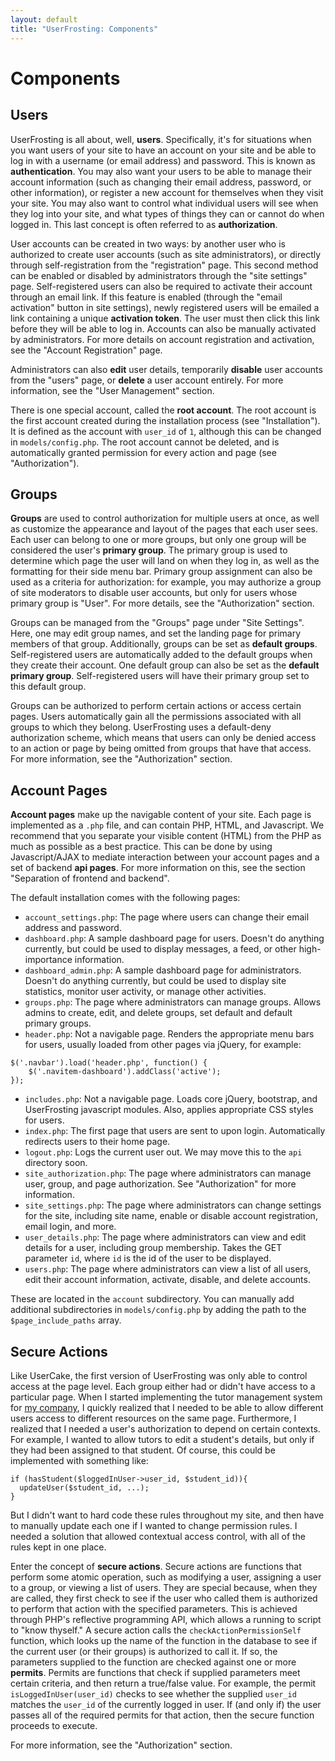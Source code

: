 ```yaml
---
layout: default
title: "UserFrosting: Components"
--- 
```


# Components

## Users

UserFrosting is all about, well, **users**.  Specifically, it's for situations when you want users of your site to have an account on your site and be able to log in with a username (or email address) and password.  This is known as **authentication**.  You may also want your users to be able to manage their account information (such as changing their email address, password, or other information), or register a new account for themselves when they visit your site.  You may also want to control what individual users will see when they log into your site, and what types of things they can or cannot do when logged in.  This last concept is often referred to as **authorization**.

User accounts can be created in two ways: by another user who is authorized to create user accounts (such as site administrators), or directly through self-registration from the "registration" page.  This second method can be enabled or disabled by administrators through the "site settings" page.  Self-registered users can also be required to activate their account through an email link.  If this feature is enabled (through the "email activation" button in site settings), newly registered users will be emailed a link containing a unique **activation token**.  The user must then click this link before they will be able to log in.  Accounts can also be manually activated by administrators.  For more details on account registration and activation, see the "Account Registration" page.

Administrators can also **edit** user details, temporarily **disable** user accounts from the "users" page, or **delete** a user account entirely.  For more information, see the "User Management" section.

There is one special account, called the **root account**.  The root account is the first account created during the installation process (see "Installation").  It is defined as the account with `user_id` of `1`, although this can be changed in `models/config.php`.  The root account cannot be deleted, and is automatically granted permission for every action and page (see "Authorization").

## Groups

**Groups** are used to control authorization for multiple users at once, as well as customize the appearance and layout of the pages that each user sees.  Each user can belong to one or more groups, but only one group will be considered the user's **primary group**.  The primary group is used to determine which page the user will land on when they log in, as well as the formatting for their side menu bar.  Primary group assignment can also be used as a criteria for authorization: for example, you may authorize a group of site moderators to disable user accounts, but only for users whose primary group is "User".  For more details, see the "Authorization" section.

Groups can be managed from the "Groups" page under "Site Settings".  Here, one may edit group names, and set the landing page for primary members of that group.  Additionally, groups can be set as **default groups**.  Self-registered users are automatically added to the default groups when they create their account.  One default group can also be set as the **default primary group**.  Self-registered users will have their primary group set to this default group.

Groups can be authorized to perform certain actions or access certain pages.  Users automatically gain all the permissions associated with all groups to which they belong.  UserFrosting uses a default-deny authorization scheme, which means that users can only be denied access to an action or page by being omitted from groups that have that access.  For more information, see the "Authorization" section.

## Account Pages

**Account pages** make up the navigable content of your site.  Each page is implemented as a `.php` file, and can contain PHP, HTML, and Javascript.  We recommend that you separate your visible content (HTML) from the PHP as much as possible as a best practice.  This can be done by using Javascript/AJAX to mediate interaction between your account pages and a set of backend **api pages**.  For more information on this, see the section "Separation of frontend and backend".

The default installation comes with the following pages:

* `account_settings.php`: The page where users can change their email address and password.
* `dashboard.php`: A sample dashboard page for users.  Doesn't do anything currently, but could be used to display messages, a feed, or other high-importance information.
* `dashboard_admin.php`: A sample dashboard page for administrators.  Doesn't do anything currently, but could be used to display site statistics, monitor user activity, or manage other activities.
* `groups.php`: The page where administrators can manage groups.  Allows admins to create, edit, and delete groups, set default and default primary groups.
* `header.php`: Not a navigable page.  Renders the appropriate menu bars for users, usually loaded from other pages via jQuery, for example:

```
$('.navbar').load('header.php', function() {
    $('.navitem-dashboard').addClass('active');
});
```

* `includes.php`: Not a navigable page.  Loads core jQuery, bootstrap, and UserFrosting javascript modules.  Also, applies appropriate CSS styles for users.
* `index.php`: The first page that users are sent to upon login.  Automatically redirects users to their home page.
* `logout.php`: Logs the current user out.  We may move this to the `api` directory soon.
* `site_authorization.php`: The page where administrators can manage user, group, and page authorization.  See "Authorization" for more information.
* `site_settings.php`: The page where administrators can change settings for the site, including site name, enable or disable account registration, email login, and more.
* `user_details.php`: The page where administrators can view and edit details for a user, including group membership.  Takes the GET parameter `id`, where `id` is the id of the user to be displayed. 
* `users.php`: The page where administrators can view a list of all users, edit their account information, activate, disable, and delete accounts.

These are located in the `account` subdirectory.  You can manually add additional subdirectories in `models/config.php` by adding the path to the `$page_include_paths` array.

## Secure Actions

Like UserCake, the first version of UserFrosting was only able to control access at the page level.  Each group either had or didn't have access to a particular page.  When I started implementing the tutor management system for [my company](http://bloomingtontutors.com), I quickly realized that I needed to be able to allow different users access to different resources on the same page.  Furthermore, I realized that I needed a user's authorization to depend on certain contexts.  For example, I wanted to allow tutors to edit a student's details, but only if they had been assigned to that student.  Of course, this could be implemented with something like:

```
if (hasStudent($loggedInUser->user_id, $student_id)){
  updateUser($student_id, ...);
}
```

But I didn't want to hard code these rules throughout my site, and then have to manually update each one if I wanted to change permission rules.  I needed a solution that allowed contextual access control, with all of the rules kept in one place.

Enter the concept of **secure actions**.  Secure actions are functions that perform some atomic operation, such as modifying a user, assigning a user to a group, or viewing a list of users.  They are special because, when they are called, they first check to see if the user who called them is authorized to perform that action with the specified parameters.  This is achieved through PHP's reflective programming API, which allows a running to script to "know thyself."  A secure action calls the `checkActionPermissionSelf` function, which looks up the name of the function in the database to see if the current user (or their groups) is authorized to call it.  If so, the parameters supplied to the function are checked against one or more **permits**.  Permits are functions that check if supplied parameters meet certain criteria, and then return a true/false value.  For example, the permit `isLoggedInUser(user_id)` checks to see whether the supplied `user_id` matches the `user_id` of the currently logged in user.  If (and only if) the user passes all of the required permits for that action, then the secure function proceeds to execute.

For more information, see the "Authorization" section.
